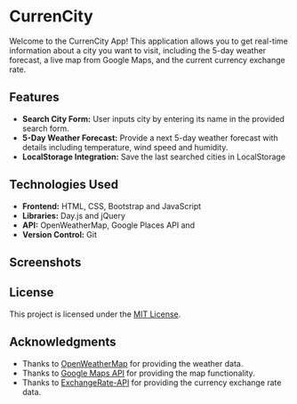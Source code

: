 # CurrenCity

Welcome to the CurrenCity App! This application allows you to get real-time information about a city you want to visit, including the 5-day weather forecast, a live map from Google Maps, and the current currency exchange rate.

## Features

- **Search City Form:** User inputs city by entering its name in the provided search form.
- **5-Day Weather Forecast:** Provide a next 5-day weather forecast with details including temperature, wind speed and humidity.
- **LocalStorage Integration:** Save the last searched cities in LocalStorage

## Technologies Used

- **Frontend:** HTML, CSS, Bootstrap and JavaScript
- **Libraries:** Day.js and jQuery
- **API:** OpenWeatherMap, Google Places API and  
- **Version Control:** Git

## Screenshots


## License

This project is licensed under the [MIT License](LICENSE).

## Acknowledgments
- Thanks to [OpenWeatherMap](https://openweathermap.org/) for providing the weather data.
- Thanks to [Google Maps API](https://developers.google.com/maps/documentation) for providing the map functionality.
- Thanks to [ExchangeRate-API](https://www.exchangerate-api.com/) for providing the currency exchange rate data.
